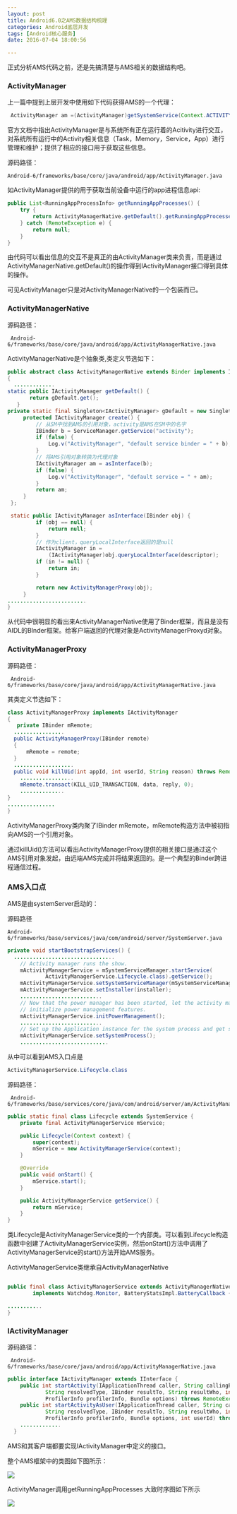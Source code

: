 ```yaml
---
layout: post
title: Android6.0之AMS数据结构梳理
categories: Android底层开发
tags: [Android核心服务]
date: 2016-07-04 18:00:56

---
```


正式分析AMS代码之前，还是先搞清楚与AMS相关的数据结构吧。

<!--more-->


### ActivityManager

上一篇中提到上层开发中使用如下代码获得AMS的一个代理：

```java
 ActivityManager am =(ActivityManager)getSystemService(Context.ACTIVITY_SERVICE);
```

官方文档中指出ActivityManager是与系统所有正在运行着的Acitivity进行交互，对系统所有运行中的Activity相关信息（Task，Memory，Service，App）进行管理和维护；提供了相应的接口用于获取这些信息。

源码路径：

```shell
Android-6/frameworks/base/core/java/android/app/ActivityManager.java
```
如ActivityManager提供的用于获取当前设备中运行的app进程信息api:
```java
public List<RunningAppProcessInfo> getRunningAppProcesses() {
    try {
        return ActivityManagerNative.getDefault().getRunningAppProcesses();
    } catch (RemoteException e) {
        return null;
    }
}
```

由代码可以看出信息的交互不是真正的由ActivityManager类来负责，而是通过ActivityManagerNative.getDefault()的操作得到IActivityManager接口得到具体的操作。

可见ActivityManager只是对ActivityManagerNative的一个包装而已。

### ActivityManagerNative

源码路径：

```shell
 Android-6/frameworks/base/core/java/android/app/ActivityManagerNative.java
```
ActivityManagerNative是个抽象类,类定义节选如下：

```java
public abstract class ActivityManagerNative extends Binder implements IActivityManager
{
  .............
static public IActivityManager getDefault() {
       return gDefault.get();
   }
private static final Singleton<IActivityManager> gDefault = new Singleton<IActivityManager>() {
     protected IActivityManager create() {
         // 从SM中找到AMS的引用对象，activity是AMS在SM中的名字
         IBinder b = ServiceManager.getService("activity");
         if (false) {
             Log.v("ActivityManager", "default service binder = " + b);
         }
         // 将AMS引用对象转换为代理对象
         IActivityManager am = asInterface(b);
         if (false) {
             Log.v("ActivityManager", "default service = " + am);
         }
         return am;
     }
 };

 static public IActivityManager asInterface(IBinder obj) {
         if (obj == null) {
             return null;
         }
         // 作为client，queryLocalInterface返回的是null
         IActivityManager in =
             (IActivityManager)obj.queryLocalInterface(descriptor);
         if (in != null) {
             return in;
         }

         return new ActivityManagerProxy(obj);
     }
.........................
}
```
从代码中很明显的看出来ActivityManagerNative使用了Binder框架，而且是没有AIDL的BInder框架。给客户端返回的代理对象是ActivityManagerProxyd对象。


### ActivityManagerProxy

源码路径：

```shell
 Android-6/frameworks/base/core/java/android/app/ActivityManagerNative.java
```
其类定义节选如下：

```java
class ActivityManagerProxy implements IActivityManager
{
   private IBinder mRemote;
  ................
  public ActivityManagerProxy(IBinder remote)
  {
      mRemote = remote;
  }
  ...................
  public void killUid(int appId, int userId, String reason) throws RemoteException {
    .................
    mRemote.transact(KILL_UID_TRANSACTION, data, reply, 0);
    ..............
}
...............
}
```
ActivityManagerProxy类内聚了IBinder mRemote，mRemote构造方法中被初指向AMS的一个引用对象。

通过killUid()方法可以看出ActivityManagerProxy提供的相关接口是通过这个AMS引用对象发起，由远端AMS完成并将结果返回的。是一个典型的Binder跨进程通信过程。



### AMS入口点

AMS是由systemServer启动的：

源码路径

```shell
Android-6/frameworks/base/services/java/com/android/server/SystemServer.java
```

```java
private void startBootstrapServices() {
  ................................
    // Activity manager runs the show.
    mActivityManagerService = mSystemServiceManager.startService(
            ActivityManagerService.Lifecycle.class).getService();
    mActivityManagerService.setSystemServiceManager(mSystemServiceManager);
    mActivityManagerService.setInstaller(installer);
    ..........................
    // Now that the power manager has been started, let the activity manager
    // initialize power management features.
    mActivityManagerService.initPowerManagement();
    ..........................
    // Set up the Application instance for the system process and get started.
    mActivityManagerService.setSystemProcess();
    ............................

```
从中可以看到AMS入口点是

```java
ActivityManagerService.Lifecycle.class
```
源码路径：
```shell
 Android-6/frameworks/base/services/core/java/com/android/server/am/ActivityManagerService.java
```
```java
public static final class Lifecycle extends SystemService {
    private final ActivityManagerService mService;

    public Lifecycle(Context context) {
        super(context);
        mService = new ActivityManagerService(context);
    }

    @Override
    public void onStart() {
        mService.start();
    }

    public ActivityManagerService getService() {
        return mService;
    }
}
```

类Lifecycle是ActivityManagerService类的一个内部类。可以看到Lifecycle构造函数中创建了ActivityManagerService实例，然后onStart()方法中调用了ActivityManagerService的start()方法开始AMS服务。


ActivityManagerService类继承自ActivityManagerNative

```java

public final class ActivityManagerService extends ActivityManagerNative
        implements Watchdog.Monitor, BatteryStatsImpl.BatteryCallback {

...........
}
```

### IActivityManager

源码路径：

```shell
 Android-6/frameworks/base/core/java/android/app/ActivityManagerNative.java
```

```java
public interface IActivityManager extends IInterface {
    public int startActivity(IApplicationThread caller, String callingPackage, Intent intent,
            String resolvedType, IBinder resultTo, String resultWho, int requestCode, int flags,
            ProfilerInfo profilerInfo, Bundle options) throws RemoteException;
    public int startActivityAsUser(IApplicationThread caller, String callingPackage, Intent intent,
            String resolvedType, IBinder resultTo, String resultWho, int requestCode, int flags,
            ProfilerInfo profilerInfo, Bundle options, int userId) throws RemoteException;
    .............
  }
```
AMS和其客户端都要实现IActivityManager中定义的接口。


整个AMS框架中的类图如下图所示：

![][1]

ActivityManager调用getRunningAppProcesses 大致时序图如下所示

![][2]




[1]: http://7xj6ce.com1.z0.glb.clouddn.com/AMS-1.png
[2]: http://7xj6ce.com1.z0.glb.clouddn.com/AMS-2.png
